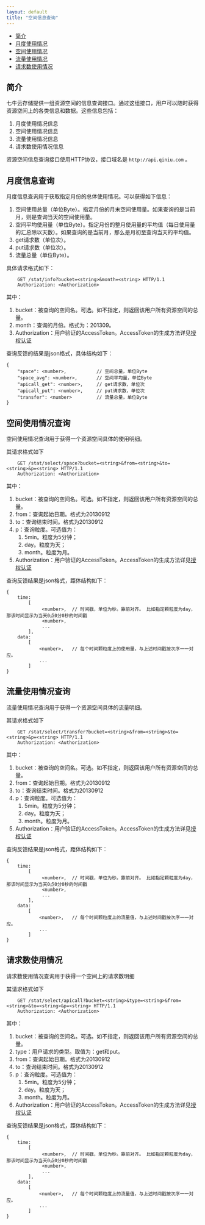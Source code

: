 ```yaml
---
layout: default
title: "空间信息查询"
---
```


- [简介](#introduction)
- [月度使用情况](#info)
- [空间使用情况](#space)
- [流量使用情况](#transfer)
- [请求数使用情况](#api-call)


<a name="introduction"></a>

## 简介

七牛云存储提供一组资源空间的信息查询接口。通过这组接口，用户可以随时获得资源空间上的各类信息和数据。这些信息包括：

1. 月度使用情况信息
1. 空间使用情况信息
1. 流量使用情况信息
1. 请求数使用情况信息

资源空间信息查询接口使用HTTP协议，接口域名是 `http://api.qiniu.com` 。


<a name="info"></a>

## 月度信息查询

月度信息查询用于获取指定月份的总体使用情况。可以获得如下信息：

1. 空间使用总量（单位Byte）。指定月份的月末空间使用量。如果查询的是当前月，则是查询当天的空间使用量。
1. 空间平均使用量（单位Byte）。指定月份的整月使用量的平均值（每日使用量的汇总除以天数）。如果查询的是当前月，那么是月初至查询当天的平均值。
1. get请求数（单位次）。
1. put请求数（单位次）。
1. 流量总量（单位Byte）。

具体请求格式如下：

```
    GET /stat/info?bucket=<string>&month=<string> HTTP/1.1
    Authorization: <Authorization>
```

其中：

1. bucket：被查询的空间名。可选。如不指定，则返回该用户所有资源空间的总量。
1. month：查询的月份。格式为：201309。
1. Authorization：用户验证的AccessToken。AccessToken的生成方法详见[授权认证](http://docs.qiniu.com/api/v6/rs.html#digest-auth)

查询反馈的结果是json格式，具体结构如下：

```
{
    "space": <number>,           // 空间总量，单位Byte
    "space_avg": <number>,       // 空间平均量，单位Byte
    "apicall_get": <number>,     // get请求数，单位次
    "apicall_put": <number>,     // put请求数，单位次
    "transfer": <number>         // 流量总量，单位Byte
}
```


<a name="space"></a>

## 空间使用情况查询

空间使用情况查询用于获得一个资源空间具体的使用明细。

其请求格式如下

```
    GET /stat/select/space?bucket=<string>&from=<string>&to=<string>&p=<string> HTTP/1.1
    Authorization: <Authorization>
```

其中：
1. bucket：被查询的空间名。可选。如不指定，则返回该用户所有资源空间的总量。
1. from：查询起始日期。格式为20130912
1. to：查询结束时间。格式为20130912
1. p：查询粒度。可选值为：
    1. 5min。粒度为5分钟；
    1. day。粒度为天；
    1. month。粒度为月。
1. Authorization：用户验证的AccessToken。AccessToken的生成方法详见[授权认证](http://docs.qiniu.com/api/v6/rs.html#digest-auth)

查询反馈结果是json格式，距体结构如下：

```
{
    time:
        [
             <number>,  // 时间戳，单位为秒。靠前对齐。 比如指定颗粒度为day，那该时间显示为当天0点0分0秒的时间戳
             <number>,
             ...
        ],
    data:
        [
            <number>,   // 每个时间颗粒度上的使用量，与上述时间戳按次序一一对应。
            ...
        ]
}
```


<a name="transfer"></a>

## 流量使用情况查询

流量使用情况查询用于获得一个资源空间具体的流量明细。

其请求格式如下

```
    GET /stat/select/transfer?bucket=<string>&from=<string>&to=<string>&p=<string> HTTP/1.1
    Authorization: <Authorization>
```

其中：
1. bucket：被查询的空间名。可选。如不指定，则返回该用户所有资源空间的总量。
1. from：查询起始日期。格式为20130912
1. to：查询结束时间。格式为20130912
1. p：查询粒度。可选值为：
    1. 5min。粒度为5分钟；
    1. day。粒度为天；
    1. month。粒度为月。
1. Authorization：用户验证的AccessToken。AccessToken的生成方法详见[授权认证](http://docs.qiniu.com/api/v6/rs.html#digest-auth)

查询反馈结果是json格式，距体结构如下：

```
{
    time:
        [
             <number>,  // 时间戳，单位为秒。靠前对齐。 比如指定颗粒度为day，那该时间显示为当天0点0分0秒的时间戳
             <number>,
             ...
        ],
    data:
        [
            <number>,   // 每个时间颗粒度上的流量值，与上述时间戳按次序一一对应。
            ...
        ]
}
```


<a name="api-call"></a>

## 请求数使用情况

请求数使用情况查询用于获得一个空间上的请求数明细

其请求格式如下

```
    GET /stat/select/apicall?bucket=<string>&type=<string>&from=<string>&to=<string>&p=<string> HTTP/1.1
    Authorization: <Authorization>
```

其中：
1. bucket：被查询的空间名。可选。如不指定，则返回该用户所有资源空间的总量。
1. type：用户请求的类型。取值为：get和put。
1. from：查询起始日期。格式为20130912
1. to：查询结束时间。格式为20130912
1. p：查询粒度。可选值为：
    1. 5min。粒度为5分钟；
    1. day。粒度为天；
    1. month。粒度为月。
1. Authorization：用户验证的AccessToken。AccessToken的生成方法详见[授权认证](http://docs.qiniu.com/api/v6/rs.html#digest-auth)

查询反馈结果是json格式，距体结构如下：

```
{
    time:
        [
             <number>,  // 时间戳，单位为秒。靠前对齐。 比如指定颗粒度为day，那该时间显示为当天0点0分0秒的时间戳
             <number>,
             ...
        ],
    data:
        [
            <number>,   // 每个时间颗粒度上的流量值，与上述时间戳按次序一一对应。
            ...
        ]
}
```




